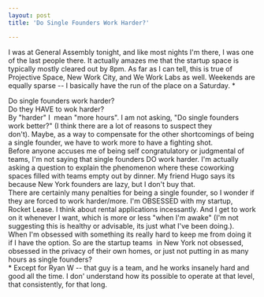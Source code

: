 ```yaml
---
layout: post
title: 'Do Single Founders Work Harder?'

---
```


I was at General Assembly tonight, and like most nights I'm there, I was one of the last people there. It actually amazes me that the startup space is typically mostly cleared out by 8pm. As far as I can tell, this is true of Projective Space, New Work City, and We Work Labs as well. Weekends are equally sparse -- I basically have the run of the place on a Saturday. *
<div>
<div>Do single founders work harder?</div>
<div>Do they HAVE to wok harder?</div>
</div>
<div></div>
<div>
<div>By "harder" I  mean "more hours". I am not asking, "Do single founders work better?" (I think there are a lot of reasons to suspect they don't). Maybe, as a way to compensate for the other shortcomings of being a single founder, we have to work more to have a fighting shot.</div>
</div>
<div></div>
<div>Before anyone accuses me of being self congratulatory or judgmental of teams, I'm not saying that single founders DO work harder. I'm actually asking a question to explain the phenomenon where these coworking spaces filled with teams empty out by dinner. My friend Hugo says its because New York founders are lazy, but I don't buy that.</div>
<div></div>
<div>There are certainly many penalties for being a single founder, so I wonder if they are forced to work harder/more. I'm OBSESSED with my startup, Rocket Lease. I think about rental applications incessantly. And I get to work on it whenever I want, which is more or less "when I'm awake" (I'm not suggesting this is healthy or advisable, its just what I've been doing.).</div>
<div></div>
<div>When I'm obsessed with something its really hard to keep me from doing it if I have the option. So are the startup teams  in New York not obsessed, obsessed in the privacy of their own homes, or just not putting in as many hours as single founders?</div>
<div></div>
<div>* Except for Ryan W -- that guy is a team, and he works insanely hard and good all the time. I don' understand how its possible to operate at that level, that consistently, for that long.</div>
